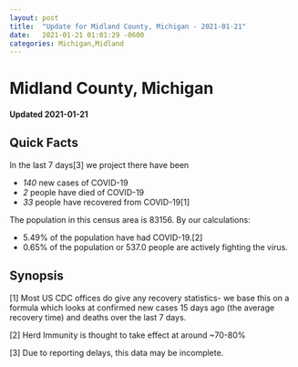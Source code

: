 ```yaml
---
layout: post
title:  "Update for Midland County, Michigan - 2021-01-21"
date:   2021-01-21 01:01:29 -0600
categories: Michigan,Midland
---
```


# Midland County, Michigan
#### Updated 2021-01-21

## Quick Facts

In the last 7 days[3] we project there have been
- *140* new cases of COVID-19
- *2* people have died of COVID-19
- *33* people have recovered from COVID-19[1]

The population in this census area is 83156. By our calculations:
- 5.49% of the population have had COVID-19.[2]
- 0.65% of the population or 537.0 people are actively fighting the virus.

## Synopsis




[1] Most US CDC offices do give any recovery statistics- we base this on a formula which looks at confirmed new cases
15 days ago (the average recovery time) and deaths over the last 7 days.

[2] Herd Immunity is thought to take effect at around ~70-80%

[3] Due to reporting delays, this data may be incomplete.
 
    